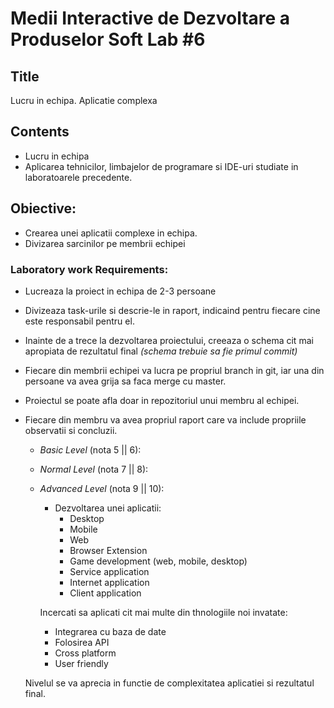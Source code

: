 # Medii Interactive de Dezvoltare a Produselor Soft Lab #6

## Title
Lucru in echipa. Aplicatie complexa

## Contents
* Lucru in echipa
* Aplicarea tehnicilor, limbajelor de programare si IDE-uri studiate in laboratoarele precedente.

## Obiective:
* Crearea unei aplicatii complexe in echipa.
* Divizarea sarcinilor pe membrii echipei

### Laboratory work Requirements:
* Lucreaza la proiect in echipa de 2-3 persoane
* Divizeaza task-urile si descrie-le in raport, indicaind pentru fiecare cine este responsabil pentru el.
* Inainte de a trece la dezvoltarea proiectului, creeaza o schema cit mai apropiata de rezultatul final _(schema trebuie sa fie primul commit)_
* Fiecare din membrii echipei va lucra pe propriul branch in git, iar una din persoane va avea grija sa faca merge cu master.
* Proiectul se poate afla doar in repozitoriul unui membru al echipei.
* Fiecare din membru va avea propriul raport care va include propriile observatii si concluzii.

  - _Basic Level_ (nota 5 || 6):
  - _Normal Level_ (nota 7 || 8):
  - _Advanced Level_ (nota 9 || 10):
    - Dezvoltarea unei aplicatii:
      * Desktop
      * Mobile
      * Web 
      * Browser Extension
      * Game development (web, mobile, desktop)
      * Service application
      * Internet application
      * Client application
      
    Incercati sa aplicati cit mai multe din thnologiile noi invatate:
      * Integrarea cu baza de date
      * Folosirea API
      * Cross platform
      * User friendly

  
  Nivelul se va aprecia in functie de complexitatea aplicatiei si rezultatul final.  
